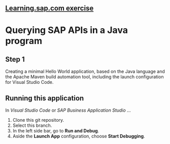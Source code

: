## [Learning.sap.com exercise](https://learning.sap.com/learning-journey/develop-advanced-extensions-with-sap-cloud-sdk/exercise-querying-sap-apis-in-a-java-program_c97a89ce-9ca9-4ad9-8037-3a155bcaca51) 
# Querying SAP APIs in a Java program

## Step 1

Creating a minimal Hello World application, based on the Java language and the Apache Maven build automation tool, including the launch configuration for Visual Studio Code.

## Running this application 
In *Visual Studio Code* or *SAP Business Application Studio* ...

1. Clone this git repository.
2. Select this branch.
3. In the left side bar, go to **Run and Debug**.
4. Aside the **Launch App** configuration, choose **Start Debugging**.


